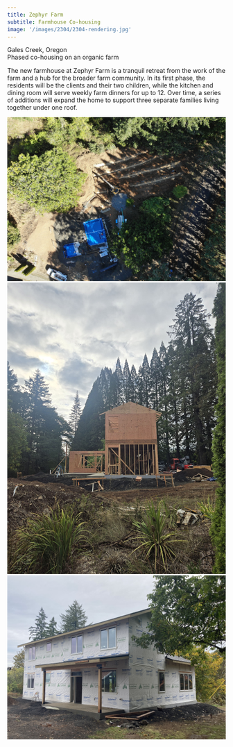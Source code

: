 ```yaml
---
title: Zephyr Farm
subtitle: Farmhouse Co-housing 
image: '/images/2304/2304-rendering.jpg'
---
```


Gales Creek, Oregon<br>
Phased co-housing on an organic farm

The new farmhouse at Zephyr Farm is a tranquil retreat from the work of the farm and a hub for the broader farm community. In its first phase, the residents will be the clients and their two children, while the kitchen and dining room will serve weekly farm dinners for up to 12. Over time, a series of additions will expand the home to support three separate families living together under one roof.

<div class="gallery-box">
  <div class="gallery">
    <img src="/images/2304/2304-foundation.jpg" loading="lazy" alt="Foundation in Construction">
    <img src="/images/2304/2304-framing.jpg" loading="lazy" alt="Framing in Construction">
    <img src="/images/2304/2304-wrb.jpg" loading="lazy" alt="WRB in Construction">
  </div>
</div>